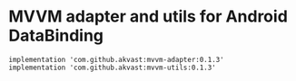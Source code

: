 # MVVM adapter and utils for Android DataBinding

```
implementation 'com.github.akvast:mvvm-adapter:0.1.3'
implementation 'com.github.akvast:mvvm-utils:0.1.3'
```